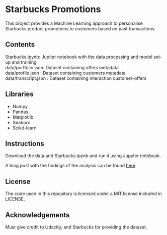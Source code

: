 # Starbucks Promotions
This project provides a Machine Learning approach to personalise Starbucks product promotions to customers based on past transactions.

##  Contents
Starbucks.ipynb: Jupiter notebook with the data processing and model set-up and training <br>
data/portfolio.json: Dataset containing offers metadata <br>
data/profile.json : Dataset containing customers metadata <br>
data/transcript.json : Dataset containing interaction customer-offers <br>

## Libraries
 - Numpy <br>
 - Pandas <br>
 - Matplotlib <br>
 - Seaborn <br>
 - Scikit-learn <br>

## Instructions
Download the data and Starbucks.ipynb and run it using Jupyter notebook.

A blog post with the findings of the analysis can be found [here](https://medium.com/@albertoserrano/optimising-starbucks-product-promotions-7f5ebfdb8ffc).

## License
The code used in this repository is licensed under a MIT license included in LICENSE.

## Acknowledgements
Must give credit to Udacity, and Starbucks for providing the dataset.

